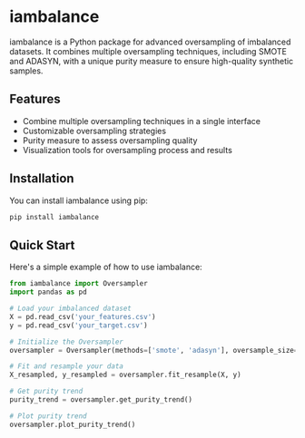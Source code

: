 # iambalance

iambalance is a Python package for advanced oversampling of imbalanced datasets. It combines multiple oversampling techniques, including SMOTE and ADASYN, with a unique purity measure to ensure high-quality synthetic samples.

## Features

- Combine multiple oversampling techniques in a single interface
- Customizable oversampling strategies
- Purity measure to assess oversampling quality
- Visualization tools for oversampling process and results

## Installation

You can install iambalance using pip:

```bash
pip install iambalance
```

## Quick Start

Here's a simple example of how to use iambalance:

```python
from iambalance import Oversampler
import pandas as pd

# Load your imbalanced dataset
X = pd.read_csv('your_features.csv')
y = pd.read_csv('your_target.csv')

# Initialize the Oversampler
oversampler = Oversampler(methods=['smote', 'adasyn'], oversample_size=[0.7, 0.3])

# Fit and resample your data
X_resampled, y_resampled = oversampler.fit_resample(X, y)

# Get purity trend
purity_trend = oversampler.get_purity_trend()

# Plot purity trend
oversampler.plot_purity_trend()
```
